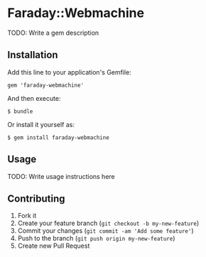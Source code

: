 # Faraday::Webmachine

TODO: Write a gem description

## Installation

Add this line to your application's Gemfile:

    gem 'faraday-webmachine'

And then execute:

    $ bundle

Or install it yourself as:

    $ gem install faraday-webmachine

## Usage

TODO: Write usage instructions here

## Contributing

1. Fork it
2. Create your feature branch (`git checkout -b my-new-feature`)
3. Commit your changes (`git commit -am 'Add some feature'`)
4. Push to the branch (`git push origin my-new-feature`)
5. Create new Pull Request
